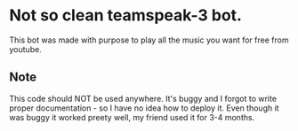# Not so clean teamspeak-3 bot.
This bot was made with purpose to play all the music you want for free from youtube. 
## Note
This code should NOT be used anywhere. It's buggy and I forgot to write proper documentation - so I have no idea how to deploy it. Even though it was buggy it worked preety well, my friend used it for 3-4 months.
